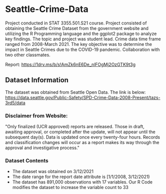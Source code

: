 # Seattle-Crime-Data
Project conducted in STAT 3355.501.S21 course. Project consisted of obtaining the Seattle Crime Dataset from the government website and utilizing the R Programming language and the ggplot2 package to analyze key findings. The topic and project was student lead. Crime data time frame ranged from 2008-March 2021. The key objective was to determine the impact in Seattle Crimes due to the COVID-19 pandemic. Collaboration with two other classmates.
  
Report: https://1drv.ms/b/s!AmZk6nE6De_nlFOgMj2OzGTK9t3g  

## Dataset Information
The dataset was obtained from Seattle Open Data. The link is below:  
https://data.seattle.gov/Public-Safety/SPD-Crime-Data-2008-Present/tazs-3rd5/data  
### Disclaimer from Website:
"Only finalized (UCR approved) reports are released. Those in draft, awaiting approval, or completed after the update, will not appear until the subsequent day(s). Data is updated once every twenty-four hours. Records and classification changes will occur as a report makes its way through the approval and investigative process."

### Dataset Contents
* The dataset was obtained on 3/12/2021
* The date range for the report date attribute is [1/1/2008, 3/12/2021)
* The dataset has 891,000 observations with 17 variables. Our R Code modifies the dataset to increase the variable count to 33
